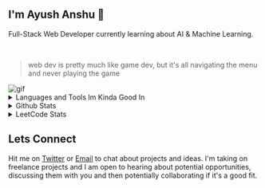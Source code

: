 ## I'm Ayush Anshu 👋
Full-Stack Web Developer currently learning about AI & Machine Learning.

<!-- All of my projects are listed Here [(.portfolio/projetcs)](https://twitter.com/ayushanshuu) -->

<br>

>web dev is pretty much like game dev, but it's all navigating the menu and never playing the game
<img align="center" src="https://i.giphy.com/media/v1.Y2lkPTc5MGI3NjExanRpMHk0dHAwamhlNHhrNTA1ZzhoMnZzYnZjaGRtbGVrMDd6c2ozMiZlcD12MV9pbnRlcm5hbF9naWZfYnlfaWQmY3Q9Zw/HyOOyynWxMxig/giphy.gif" alt="gif" />


<details>
  <summary>Languages and Tools Im Kinda Good In</summary>
  
  - Languages: C/C++, Rust, Javascript, Python
  - Framework/Technologies: MERN Stack, Next.js, PostgreSql, hono.js
  - Tools: Git, Docker, Node, Figma
</details>

<details>
  <summary>Github Stats</summary> <br>
<!--   <p><img align="left" src="https://github-readme-stats.vercel.app/api/top-langs?username=ayush24k&show_icons=true&locale=en&layout=compact&theme=midnight-purple" alt="ayush24k" </p> -->
<p><img align="center" src="https://github-readme-stats.vercel.app/api?username=ayush24k&show_icons=true&locale=en&theme=midnight-purple" alt="ayush24k" /></p>
<p><img align="center" src="https://github-readme-streak-stats.herokuapp.com/?user=ayush24k&theme=midnight-purple" alt="ayush24k" /></p>
</details>


<details>
  <summary>LeetCode Stats</summary> <br>
  <p>
      <img  align=top flex-grow=1 src="https://leetcard.jacoblin.cool/ayush24k?theme=dark&font=Nunito&ext=heatmap" />  
  </p>
</details>


## Lets Connect
Hit me on [Twitter](https://twitter.com/ayushanshuu) or [Email](mailto:ayushanshu69@gmail.com) to chat about projects and ideas. I'm taking on freelance projects and I am open to hearing about potential opportunities, discussing them with you and then potentially collaborating if it's a good fit.
